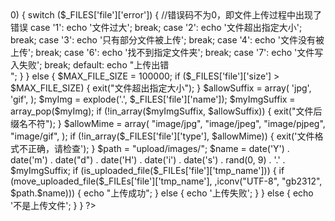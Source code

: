 <?php
if ($_FILES['file']['error'] > 0) {
 switch ($_FILES['file']['error']) {
 //错误码不为0，即文件上传过程中出现了错误
 case '1':
 echo '文件过大';
 break;
 case '2':
 echo '文件超出指定大小';
 break;
 case '3':
 echo '只有部分文件被上传';
 break;
 case '4':
 echo '文件没有被上传';
 break;
 case '6':
 echo '找不到指定文件夹';
 break;
 case '7':
 echo '文件写入失败';
 break;
 default:
 echo "上传出错<br/>";
 }
} else {

 $MAX_FILE_SIZE = 100000;
 if ($_FILES['file']['size'] > $MAX_FILE_SIZE) {
 exit("文件超出指定大小");

 }

 $allowSuffix = array(
 'jpg',
 'gif',
 );

 $myImg = explode('.', $_FILES['file']['name']);

 $myImgSuffix = array_pop($myImg);

 if (!in_array($myImgSuffix, $allowSuffix)) {
 exit("文件后缀名不符");
 }

 $allowMime = array(
 "image/jpg",
 "image/jpeg",
 "image/pjpeg",
 "image/gif",
 );

 if (!in_array($_FILES['file']['type'], $allowMime)) {
 exit('文件格式不正确，请检查');
 }

 $path = "upload/images/";
 $name = date('Y') . date('m') . date("d") . date('H') . date('i') . date('s') . rand(0, 9) . '.' . $myImgSuffix;

 if (is_uploaded_file($_FILEs['file']['tmp_name'])) {

 if (move_uploaded_file($_FILEs['file']['tmp_name'], ,iconv("UTF-8", "gb2312", $path.$name))) {
 echo "上传成功";
 } else {
 echo '上传失败';
 }
 } else {
 echo '不是上传文件';
 }

}
?>